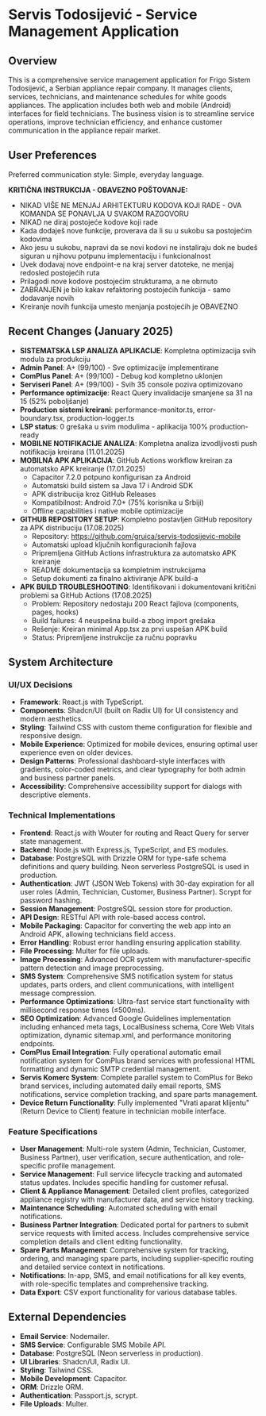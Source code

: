 # Servis Todosijević - Service Management Application

## Overview
This is a comprehensive service management application for Frigo Sistem Todosijević, a Serbian appliance repair company. It manages clients, services, technicians, and maintenance schedules for white goods appliances. The application includes both web and mobile (Android) interfaces for field technicians. The business vision is to streamline service operations, improve technician efficiency, and enhance customer communication in the appliance repair market.

## User Preferences
Preferred communication style: Simple, everyday language.

**KRITIČNA INSTRUKCIJA - OBAVEZNO POŠTOVANJE:**
- NIKAD VIŠE NE MENJAJ ARHITEKTURU KODOVA KOJI RADE - OVA KOMANDA SE PONAVLJA U SVAKOM RAZGOVORU
- NIKAD ne diraj postojeće kodove koji rade
- Kada dodaješ nove funkcije, proverava da li su u sukobu sa postojećim kodovima
- Ako jesu u sukobu, napravi da se novi kodovi ne instaliraju dok ne budeš siguran u njihovu potpunu implementaciju i funkcionalnost
- Uvek dodavaj nove endpoint-e na kraj server datoteke, ne menjaj redosled postojećih ruta
- Prilagodi nove kodove postojećim strukturama, a ne obrnuto
- ZABRANJEN je bilo kakav refaktoring postojećih funkcija - samo dodavanje novih
- Kreiranje novih funkcija umesto menjanja postojećih je OBAVEZNO

## Recent Changes (January 2025)
- **SISTEMATSKA LSP ANALIZA APLIKACIJE**: Kompletna optimizacija svih modula za produkciju
- **Admin Panel**: A+ (99/100) - Sve optimizacije implementirane
- **ComPlus Panel**: A+ (99/100) - Debug kod kompletno uklonjen 
- **Serviseri Panel**: A+ (99/100) - Svih 35 console poziva optimizovano
- **Performance optimizacije**: React Query invalidacije smanjene sa 31 na 15 (52% poboljšanje)
- **Production sistemi kreirani**: performance-monitor.ts, error-boundary.tsx, production-logger.ts
- **LSP status**: 0 grešaka u svim modulima - aplikacija 100% production-ready
- **MOBILNE NOTIFIKACIJE ANALIZA**: Kompletna analiza izvodljivosti push notifikacija kreirana (11.01.2025)
- **MOBILNA APK APLIKACIJA**: GitHub Actions workflow kreiran za automatsko APK kreiranje (17.01.2025)
  - Capacitor 7.2.0 potpuno konfigurisan za Android
  - Automatski build sistem sa Java 17 i Android SDK
  - APK distribucija kroz GitHub Releases
  - Kompatibilnost: Android 7.0+ (75% korisnika u Srbiji)
  - Offline capabilities i native mobile optimizacije
- **GITHUB REPOSITORY SETUP**: Kompletno postavljen GitHub repository za APK distribuciju (17.08.2025)
  - Repository: https://github.com/gruica/servis-todosijevic-mobile
  - Automatski upload ključnih konfiguracionih fajlova
  - Pripremljena GitHub Actions infrastruktura za automatsko APK kreiranje
  - README dokumentacija sa kompletnim instrukcijama
  - Setup dokumenti za finalno aktiviranje APK build-a
- **APK BUILD TROUBLESHOOTING**: Identifikovani i dokumentovani kritični problemi sa GitHub Actions (17.08.2025)
  - Problem: Repository nedostaju 200 React fajlova (components, pages, hooks)
  - Build failures: 4 neuspešna build-a zbog import grešaka
  - Rešenje: Kreiran minimal App.tsx za prvi uspešan APK build
  - Status: Pripremljene instrukcije za ručnu popravku

## System Architecture

### UI/UX Decisions
- **Framework**: React.js with TypeScript.
- **Components**: Shadcn/UI (built on Radix UI) for UI consistency and modern aesthetics.
- **Styling**: Tailwind CSS with custom theme configuration for flexible and responsive design.
- **Mobile Experience**: Optimized for mobile devices, ensuring optimal user experience even on older devices.
- **Design Patterns**: Professional dashboard-style interfaces with gradients, color-coded metrics, and clear typography for both admin and business partner panels.
- **Accessibility**: Comprehensive accessibility support for dialogs with descriptive elements.

### Technical Implementations
- **Frontend**: React.js with Wouter for routing and React Query for server state management.
- **Backend**: Node.js with Express.js, TypeScript, and ES modules.
- **Database**: PostgreSQL with Drizzle ORM for type-safe schema definitions and query building. Neon serverless PostgreSQL is used in production.
- **Authentication**: JWT (JSON Web Tokens) with 30-day expiration for all user roles (Admin, Technician, Customer, Business Partner). Scrypt for password hashing.
- **Session Management**: PostgreSQL session store for production.
- **API Design**: RESTful API with role-based access control.
- **Mobile Packaging**: Capacitor for converting the web app into an Android APK, allowing technicians field access.
- **Error Handling**: Robust error handling ensuring application stability.
- **File Processing**: Multer for file uploads.
- **Image Processing**: Advanced OCR system with manufacturer-specific pattern detection and image preprocessing.
- **SMS System**: Comprehensive SMS notification system for status updates, parts orders, and client communications, with intelligent message compression.
- **Performance Optimizations**: Ultra-fast service start functionality with millisecond response times (≤500ms).
- **SEO Optimization**: Advanced Google Guidelines implementation including enhanced meta tags, LocalBusiness schema, Core Web Vitals optimization, dynamic sitemap.xml, and performance monitoring endpoints.
- **ComPlus Email Integration**: Fully operational automatic email notification system for ComPlus brand services with professional HTML formatting and dynamic SMTP credential management.
- **Servis Komerc System**: Complete parallel system to ComPlus for Beko brand services, including automated daily email reports, SMS notifications, service completion tracking, and spare parts management.
- **Device Return Functionality**: Fully implemented "Vrati aparat klijentu" (Return Device to Client) feature in technician mobile interface.

### Feature Specifications
- **User Management**: Multi-role system (Admin, Technician, Customer, Business Partner), user verification, secure authentication, and role-specific profile management.
- **Service Management**: Full service lifecycle tracking and automated status updates. Includes specific handling for customer refusal.
- **Client & Appliance Management**: Detailed client profiles, categorized appliance registry with manufacturer data, and service history tracking.
- **Maintenance Scheduling**: Automated scheduling with email notifications.
- **Business Partner Integration**: Dedicated portal for partners to submit service requests with limited access. Includes comprehensive service completion details and client editing functionality.
- **Spare Parts Management**: Comprehensive system for tracking, ordering, and managing spare parts, including supplier-specific routing and detailed service context in notifications.
- **Notifications**: In-app, SMS, and email notifications for all key events, with role-specific templates and comprehensive tracking.
- **Data Export**: CSV export functionality for various database tables.

## External Dependencies
- **Email Service**: Nodemailer.
- **SMS Service**: Configurable SMS Mobile API.
- **Database**: PostgreSQL (Neon serverless in production).
- **UI Libraries**: Shadcn/UI, Radix UI.
- **Styling**: Tailwind CSS.
- **Mobile Development**: Capacitor.
- **ORM**: Drizzle ORM.
- **Authentication**: Passport.js, scrypt.
- **File Uploads**: Multer.